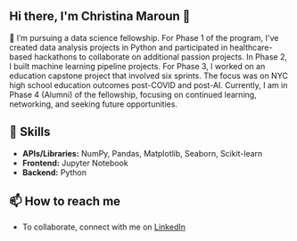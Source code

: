 ## Hi there, I'm Christina Maroun 👋

🔭 I’m pursuing a data science fellowship. For Phase 1 of the program, I've created data analysis projects in Python and participated in healthcare-based hackathons to collaborate on additional passion projects. In Phase 2, I built machine learning pipeline projects. For Phase 3, I worked on an education capstone project that involved six sprints. The focus was on NYC high school education outcomes post-COVID and post-AI. Currently, I am in Phase 4 (Alumni) of the fellowship, focusing on continued learning, networking, and seeking future opportunities.

## :wrench: Skills
* **APIs/Libraries:** NumPy, Pandas, Matplotlib, Seaborn, Scikit-learn
* **Frontend:** Jupyter Notebook
* **Backend:** Python
## 📫 How to reach me
- To collaborate, connect with me on [LinkedIn](https://www.linkedin.com/in/christinamaroun/)
